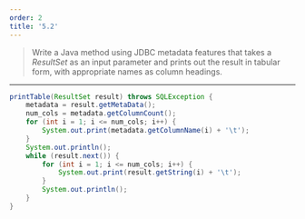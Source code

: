 ```yaml
---
order: 2
title: '5.2'
---
```

> Write a Java method using JDBC metadata features that takes a _ResultSet_
> as an input parameter and prints out the result in tabular form, with appropriate 
> names as column headings. 

--------------------------------

```java
printTable(ResultSet result) throws SQLException { 
    metadata = result.getMetaData();
    num_cols = metadata.getColumnCount();
    for (int i = 1; i <= num_cols; i++) {
        System.out.print(metadata.getColumnName(i) + '\t');
    }
    System.out.println();
    while (result.next()) {
        for (int i = 1; i <= num_cols; i++) { 
            System.out.print(result.getString(i) + '\t');
        }
        System.out.println();
    }
}
```